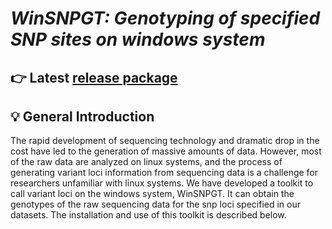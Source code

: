# ___WinSNPGT: Genotyping of specified SNP sites on windows system___

## 👉 Latest [release package](https://github.com/Min-Zer0/WinSNPGT/raw/install.package/WinSNPGT.exe?download=)


## 💡 General Introduction
The rapid development of sequencing technology and dramatic drop in the cost have led to the generation of massive amounts of data. However, most of the raw data are analyzed on linux systems, and the process of generating variant loci information from sequencing data is a challenge for researchers unfamiliar with linux systems. We have developed a toolkit to call variant loci on the windows system, WinSNPGT. It can obtain the genotypes of the raw sequencing data for the snp loci specified in our datasets. The installation and use of this toolkit is described below.
